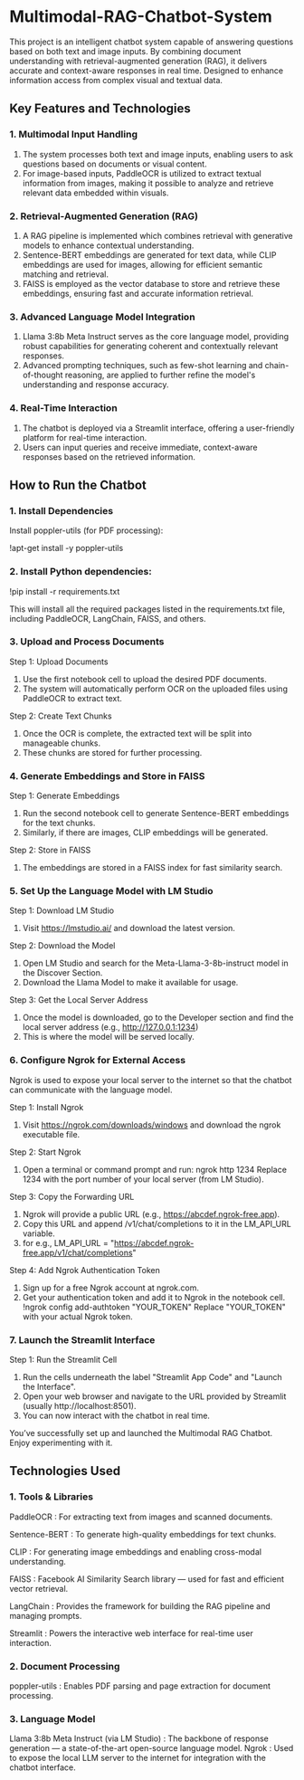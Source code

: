# Multimodal-RAG-Chatbot-System
This project is an intelligent chatbot system capable of answering questions based on both text and image inputs. By combining document understanding with retrieval-augmented generation (RAG), it delivers accurate and context-aware responses in real time. Designed to enhance information access from complex visual and textual data.

## Key Features and Technologies

### 1. Multimodal Input Handling 

1. The system processes both text and image inputs, enabling users to ask questions based on documents or visual content.
2. For image-based inputs, PaddleOCR is utilized to extract textual information from images, making it possible to analyze and retrieve relevant data embedded within visuals.

### 2. Retrieval-Augmented Generation (RAG)

1. A RAG pipeline is implemented which combines retrieval with generative models to enhance contextual understanding.
2. Sentence-BERT embeddings are generated for text data, while CLIP embeddings are used for images, allowing for efficient semantic matching and retrieval.
3. FAISS is employed as the vector database to store and retrieve these embeddings, ensuring fast and accurate information retrieval.

### 3. Advanced Language Model Integration

1. Llama 3:8b Meta Instruct serves as the core language model, providing robust capabilities for generating coherent and contextually relevant responses.
2. Advanced prompting techniques, such as few-shot learning and chain-of-thought reasoning, are applied to further refine the model's understanding and response accuracy.

### 4. Real-Time Interaction

1. The chatbot is deployed via a Streamlit interface, offering a user-friendly platform for real-time interaction.
2. Users can input queries and receive immediate, context-aware responses based on the retrieved information.

##  How to Run the Chatbot

###  1. Install Dependencies

Install poppler-utils (for PDF processing):

!apt-get install -y poppler-utils

### 2. Install Python dependencies:

!pip install -r requirements.txt

This will install all the required packages listed in the requirements.txt file, including PaddleOCR, LangChain, FAISS, and others.

### 3. Upload and Process Documents

Step 1: Upload Documents

1. Use the first notebook cell to upload the desired PDF documents.
2. The system will automatically perform OCR on the uploaded files using PaddleOCR to extract text.

Step 2: Create Text Chunks

1. Once the OCR is complete, the extracted text will be split into manageable chunks.
2. These chunks are stored for further processing.

### 4. Generate Embeddings and Store in FAISS

Step 1: Generate Embeddings

1. Run the second notebook cell to generate Sentence-BERT embeddings for the text chunks.
2. Similarly, if there are images, CLIP embeddings will be generated.

Step 2: Store in FAISS

1. The embeddings are stored in a FAISS index for fast similarity search.

### 5. Set Up the Language Model with LM Studio

Step 1: Download LM Studio

1. Visit https://lmstudio.ai/ and download the latest version.

Step 2: Download the Model

1. Open LM Studio and search for the Meta-Llama-3-8b-instruct model in the Discover Section.
2. Download the Llama Model to make it available for usage.

Step 3: Get the Local Server Address

1. Once the model is downloaded, go to the Developer section and find the local server address (e.g., http://127.0.0.1:1234)
2. This is where the model will be served locally.

### 6. Configure Ngrok for External Access

Ngrok is used to expose your local server to the internet so that the chatbot can communicate with the language model.

Step 1: Install Ngrok

1. Visit https://ngrok.com/downloads/windows and download the ngrok executable file.

Step 2: Start Ngrok

1. Open a terminal or command prompt and run:
   ngrok http 1234
   Replace 1234 with the port number of your local server (from LM Studio).

Step 3: Copy the Forwarding URL

1. Ngrok will provide a public URL (e.g., https://abcdef.ngrok-free.app).
2. Copy this URL and append /v1/chat/completions to it in the LM_API_URL variable.
3. for e.g., LM_API_URL = "https://abcdef.ngrok-free.app/v1/chat/completions"

Step 4: Add Ngrok Authentication Token

1. Sign up for a free Ngrok account at ngrok.com.
2. Get your authentication token and add it to Ngrok in the notebook cell.
   !ngrok config add-authtoken "YOUR_TOKEN"
   Replace "YOUR_TOKEN" with your actual Ngrok token.

### 7. Launch the Streamlit Interface

Step 1: Run the Streamlit Cell

1. Run the cells underneath the label "Streamlit App Code" and "Launch the Interface".
2. Open your web browser and navigate to the URL provided by Streamlit (usually http://localhost:8501).
3. You can now interact with the chatbot in real time.

You’ve successfully set up and launched the Multimodal RAG Chatbot. Enjoy experimenting with it.

## Technologies Used

### 1. Tools & Libraries

PaddleOCR : For extracting text from images and scanned documents.

Sentence-BERT : To generate high-quality embeddings for text chunks.

CLIP : For generating image embeddings and enabling cross-modal understanding.

FAISS : Facebook AI Similarity Search library — used for fast and efficient vector retrieval.

LangChain : Provides the framework for building the RAG pipeline and managing prompts.

Streamlit : Powers the interactive web interface for real-time user interaction.

### 2. Document Processing

poppler-utils : Enables PDF parsing and page extraction for document processing.

### 3. Language Model

Llama 3:8b Meta Instruct (via LM Studio) : The backbone of response generation — a state-of-the-art open-source language model.
Ngrok : Used to expose the local LLM server to the internet for integration with the chatbot interface.

